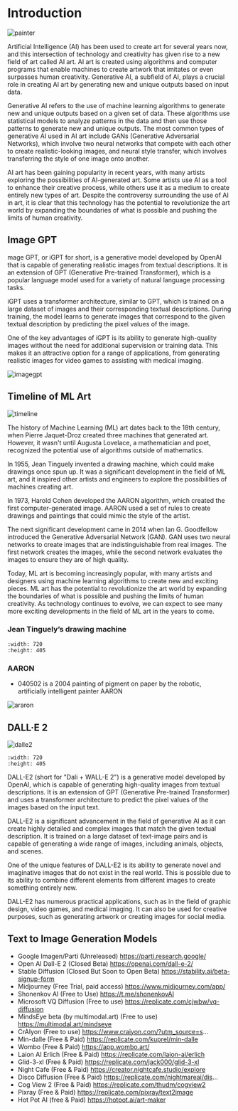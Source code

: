 # Introduction

![painter](../figs/aiart/entelecheia_robot_painter.png)

Artificial Intelligence (AI) has been used to create art for several years now, and this intersection of technology and creativity has given rise to a new field of art called AI art. AI art is created using algorithms and computer programs that enable machines to create artwork that imitates or even surpasses human creativity. Generative AI, a subfield of AI, plays a crucial role in creating AI art by generating new and unique outputs based on input data.

Generative AI refers to the use of machine learning algorithms to generate new and unique outputs based on a given set of data. These algorithms use statistical models to analyze patterns in the data and then use those patterns to generate new and unique outputs. The most common types of generative AI used in AI art include GANs (Generative Adversarial Networks), which involve two neural networks that compete with each other to create realistic-looking images, and neural style transfer, which involves transferring the style of one image onto another.

AI art has been gaining popularity in recent years, with many artists exploring the possibilities of AI-generated art. Some artists use AI as a tool to enhance their creative process, while others use it as a medium to create entirely new types of art. Despite the controversy surrounding the use of AI in art, it is clear that this technology has the potential to revolutionize the art world by expanding the boundaries of what is possible and pushing the limits of human creativity.

## Image GPT

mage GPT, or iGPT for short, is a generative model developed by OpenAI that is capable of generating realistic images from textual descriptions. It is an extension of GPT (Generative Pre-trained Transformer), which is a popular language model used for a variety of natural language processing tasks.

iGPT uses a transformer architecture, similar to GPT, which is trained on a large dataset of images and their corresponding textual descriptions. During training, the model learns to generate images that correspond to the given textual description by predicting the pixel values of the image.

One of the key advantages of iGPT is its ability to generate high-quality images without the need for additional supervision or training data. This makes it an attractive option for a range of applications, from generating realistic images for video games to assisting with medical imaging.

![imagegpt](../figs/aiart/intro/ImageGPT.png)

## Timeline of ML Art

![timeline](../figs/aiart/intro/aiart_1_timeline.jpg)

The history of Machine Learning (ML) art dates back to the 18th century, when Pierre Jaquet-Droz created three machines that generated art. However, it wasn't until Augusta Lovelace, a mathematician and poet, recognized the potential use of algorithms outside of mathematics.

In 1955, Jean Tinguely invented a drawing machine, which could make drawings once spun up. It was a significant development in the field of ML art, and it inspired other artists and engineers to explore the possibilities of machines creating art.

In 1973, Harold Cohen developed the AARON algorithm, which created the first computer-generated image. AARON used a set of rules to create drawings and paintings that could mimic the style of the artist.

The next significant development came in 2014 when Ian G. Goodfellow introduced the Generative Adversarial Network (GAN). GAN uses two neural networks to create images that are indistinguishable from real images. The first network creates the images, while the second network evaluates the images to ensure they are of high quality.

Today, ML art is becoming increasingly popular, with many artists and designers using machine learning algorithms to create new and exciting pieces. ML art has the potential to revolutionize the art world by expanding the boundaries of what is possible and pushing the limits of human creativity. As technology continues to evolve, we can expect to see many more exciting developments in the field of ML art in the years to come.

### Jean Tinguely’s drawing machine

```{youtube} Noe5-awlbfw
:width: 720
:height: 405
```

### AARON

- 040502 is a 2004 painting of pigment on paper by the robotic, artificially intelligent painter AARON

![araron](../figs/aiart/intro/aiart_1_040502.jpg)

## DALL·E 2

![dalle2](../figs/aiart/intro/aiart_1_dalle2.png)

```{youtube} qTgPSKKjfVg
:width: 720
:height: 405
```

DALL-E2 (short for "Dali + WALL-E 2") is a generative model developed by OpenAI, which is capable of generating high-quality images from textual descriptions. It is an extension of GPT (Generative Pre-trained Transformer) and uses a transformer architecture to predict the pixel values of the images based on the input text.

DALL-E2 is a significant advancement in the field of generative AI as it can create highly detailed and complex images that match the given textual description. It is trained on a large dataset of text-image pairs and is capable of generating a wide range of images, including animals, objects, and scenes.

One of the unique features of DALL-E2 is its ability to generate novel and imaginative images that do not exist in the real world. This is possible due to its ability to combine different elements from different images to create something entirely new.

DALL-E2 has numerous practical applications, such as in the field of graphic design, video games, and medical imaging. It can also be used for creative purposes, such as generating artwork or creating images for social media.

## Text to Image Generation Models

- Google Imagen/Parti (Unreleased) https://parti.research.google/
- Open AI Dall-E 2 (Closed Beta) https://openai.com/dall-e-2/
- Stable Diffusion (Closed But Soon to Open Beta) https://stability.ai/beta-signup-form
- Midjourney (Free Trial, paid access) https://www.midjourney.com/app/
- Shonenkov AI (Free to Use) https://t.me/shonenkovAI
- Microsoft VQ Diffusion (Free to use) https://replicate.com/cjwbw/vq-diffusion
- MindsEye beta (by multimodal.art) (Free to use) https://multimodal.art/mindseye
- CrAIyon (Free to use) https://www.craiyon.com/?utm_source=s...
- Min-dalle (Free & Paid) https://replicate.com/kuprel/min-dalle
- Wombo (Free & Paid) https://app.wombo.art/
- Laion AI Erlich (Free & Paid) https://replicate.com/laion-ai/erlich
- Glid-3-xl (Free & Paid) https://replicate.com/jack000/glid-3-xl
- Night Cafe (Free & Paid) https://creator.nightcafe.studio/explore
- Disco Diffusion (Free & Paid) https://replicate.com/nightmareai/dis...
- Cog View 2 (Free & Paid) https://replicate.com/thudm/cogview2
- Pixray (Free & Paid) https://replicate.com/pixray/text2image
- Hot Pot AI (free & Paid) https://hotpot.ai/art-maker
